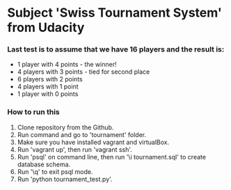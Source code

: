 # Subject 'Swiss Tournament System' from Udacity

### Last test is to assume that we have 16 players and the result is:

* 1 player with 4 points - the winner!
* 4 players with 3 points - tied for second place
* 6 players with 2 points
* 4 players with 1 point
* 1 player with 0 points

### How to run this

1. Clone repository from the Github.
2. Run command and go to 'tournament' folder.
3. Make sure you have installed vagrant and virtualBox.
4. Run 'vagrant up', then run 'vagrant ssh'.
5. Run 'psql' on command line, then run '\i tournament.sql' to create database schema.
6. Run '\q' to exit psql mode.
7. Run 'python tournament_test.py'.